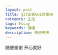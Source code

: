 ```yaml
---
layout: post
title: git安装GUI的使用
category: 生活
tags: Essay
keywords: 嘿嘿
description: 随便用用
---
```


随便谢谢
开心就好